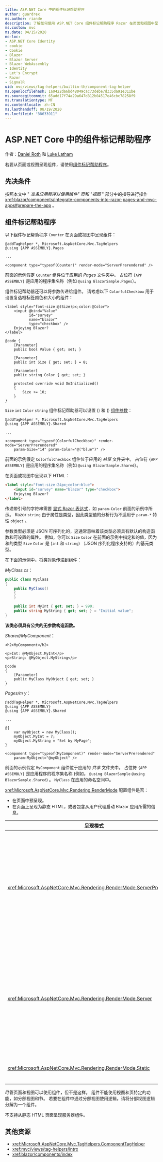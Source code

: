```yaml
---
title: ASP.NET Core 中的组件标记帮助程序
author: guardrex
ms.author: riande
description: 了解如何使用 ASP.NET Core 组件标记帮助程序 Razor 在页面和视图中呈现组件。
ms.custom: mvc
ms.date: 04/15/2020
no-loc:
- ASP.NET Core Identity
- cookie
- Cookie
- Blazor
- Blazor Server
- Blazor WebAssembly
- Identity
- Let's Encrypt
- Razor
- SignalR
uid: mvc/views/tag-helpers/builtin-th/component-tag-helper
ms.openlocfilehash: 1a0422da6bd48049cac73debe7d335da91e311be
ms.sourcegitcommit: 65add17f74a29a647d812b04517e46cbc78258f9
ms.translationtype: MT
ms.contentlocale: zh-CN
ms.lasthandoff: 08/19/2020
ms.locfileid: "88633911"
---
```

# <a name="component-tag-helper-in-aspnet-core"></a>ASP.NET Core 中的组件标记帮助程序

作者：[Daniel Roth](https://github.com/danroth27) 和 [Luke Latham](https://github.com/guardrex)

若要从页面或视图呈现组件，请使用[组件标记帮助程序](xref:Microsoft.AspNetCore.Mvc.TagHelpers.ComponentTagHelper)。

## <a name="prerequisites"></a>先决条件

按照本文中 " *准备应用程序以使用组件" 页和 "视图* " 部分中的指导进行操作 <xref:blazor/components/integrate-components-into-razor-pages-and-mvc-apps#prepare-the-app> 。

## <a name="component-tag-helper"></a>组件标记帮助程序

以下组件标记帮助程序 `Counter` 在页面或视图中呈现组件：

```cshtml
@addTagHelper *, Microsoft.AspNetCore.Mvc.TagHelpers
@using {APP ASSEMBLY}.Pages

...

<component type="typeof(Counter)" render-mode="ServerPrerendered" />
```

前面的示例假定 `Counter` 组件位于应用的 *Pages* 文件夹中。 占位符 `{APP ASSEMBLY}` 是应用的程序集名称（例如 `@using BlazorSample.Pages`）。

组件标记帮助器还可以将参数传递给组件。 请考虑以下 `ColorfulCheckbox` 用于设置复选框标签颜色和大小的组件：

```razor
<label style="font-size:@(Size)px;color:@Color">
    <input @bind="Value"
           id="survey" 
           name="blazor" 
           type="checkbox" />
    Enjoying Blazor?
</label>

@code {
    [Parameter]
    public bool Value { get; set; }

    [Parameter]
    public int Size { get; set; } = 8;

    [Parameter]
    public string Color { get; set; }

    protected override void OnInitialized()
    {
        Size += 10;
    }
}
```

`Size` `int` `Color` `string` 组件标记帮助器可以设置 () 和 () [组件参数](xref:blazor/components/index#component-parameters)：

```cshtml
@addTagHelper *, Microsoft.AspNetCore.Mvc.TagHelpers
@using {APP ASSEMBLY}.Shared

...

<component type="typeof(ColorfulCheckbox)" render-mode="ServerPrerendered" 
    param-Size="14" param-Color="@("blue")" />
```

前面的示例假定 `ColorfulCheckbox` 组件位于应用的 *共享* 文件夹中。 占位符 `{APP ASSEMBLY}` 是应用的程序集名称（例如 `@using BlazorSample.Shared`）。

在页面或视图中呈现以下 HTML：

```html
<label style="font-size:24px;color:blue">
    <input id="survey" name="blazor" type="checkbox">
    Enjoying Blazor?
</label>
```

传递带引号的字符串需要 [显式 Razor 表达式](xref:mvc/views/razor#explicit-razor-expressions)，如 `param-Color` 前面的示例中所示。 Razor `string` 由于属性是类型，因此类型值的分析行为不适用于 `param-*` 特性 `object` 。

参数类型必须是 JSON 可序列化的，这通常意味着该类型必须具有默认的构造函数和可设置的属性。 例如，你可以 `Size` `Color` 在前面的示例中指定和的值，因为和的类型 `Size` `Color` 是 (`int` 和 `string`) （JSON 序列化程序支持的）的基元类型。

在下面的示例中，将类对象传递到组件：

*MyClass.cs*：

```csharp
public class MyClass
{
    public MyClass()
    {
    }

    public int MyInt { get; set; } = 999;
    public string MyString { get; set; } = "Initial value";
}
```

**该类必须具有公共的无参数构造函数。**

*Shared/MyComponent*：

```razor
<h2>MyComponent</h2>

<p>Int: @MyObject.MyInt</p>
<p>String: @MyObject.MyString</p>

@code
{
    [Parameter]
    public MyClass MyObject { get; set; }
}
```

*Pages/m y*：

```cshtml
@addTagHelper *, Microsoft.AspNetCore.Mvc.TagHelpers
@using {APP ASSEMBLY}
@using {APP ASSEMBLY}.Shared

...

@{
    var myObject = new MyClass();
    myObject.MyInt = 7;
    myObject.MyString = "Set by MyPage";
}

<component type="typeof(MyComponent)" render-mode="ServerPrerendered" 
    param-MyObject="@myObject" />
```

前面的示例假定 `MyComponent` 组件位于应用的 *共享* 文件夹中。 占位符 `{APP ASSEMBLY}` 是应用程序的程序集名称 (例如， `@using BlazorSample` `@using BlazorSample.Shared`) 。 `MyClass` 在应用的命名空间中。

<xref:Microsoft.AspNetCore.Mvc.Rendering.RenderMode> 配置组件是否：

* 在页面中预呈现。
* 在页面上呈现为静态 HTML，或者包含从用户代理启动 Blazor 应用所需的信息。

| 呈现模式 | 描述 |
| ----------- | ----------- |
| <xref:Microsoft.AspNetCore.Mvc.Rendering.RenderMode.ServerPrerendered> | 在静态 HTML 中呈现组件，并包含 Blazor Server 应用的标记。 用户代理启动时，此标记用于启动 Blazor 应用。 |
| <xref:Microsoft.AspNetCore.Mvc.Rendering.RenderMode.Server> | 呈现 Blazor Server 应用的标记。 不包括组件的输出。 用户代理启动时，此标记用于启动 Blazor 应用。 |
| <xref:Microsoft.AspNetCore.Mvc.Rendering.RenderMode.Static> | 将组件呈现为静态 HTML。 |

尽管页面和视图可以使用组件，但不是这样。 组件不能使用视图和页特定的功能，如分部视图和节。 若要在组件中通过分部视图使用逻辑，请将分部视图逻辑分解为一个组件。

不支持从静态 HTML 页面呈现服务器组件。

## <a name="additional-resources"></a>其他资源

* <xref:Microsoft.AspNetCore.Mvc.TagHelpers.ComponentTagHelper>
* <xref:mvc/views/tag-helpers/intro>
* <xref:blazor/components/index>
